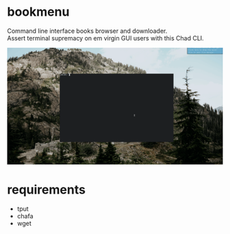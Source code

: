 # bookmenu
Command line interface books browser and downloader.  
Assert terminal supremacy on em virgin GUI users with this Chad CLI.

![preview](preview.gif)

# requirements
- tput
- chafa
- wget

